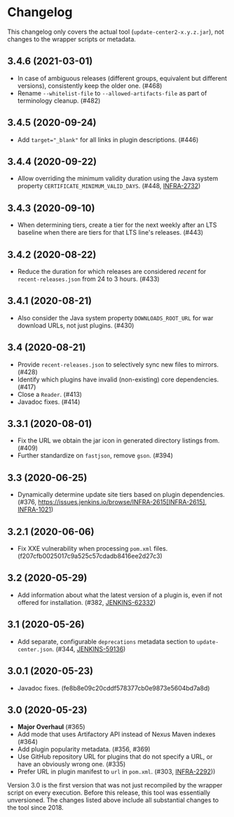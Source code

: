 # Changelog

This changelog only covers the actual tool (`update-center2-x.y.z.jar`), not changes to the wrapper scripts or metadata.

## 3.4.6 (2021-03-01)

* In case of ambiguous releases (different groups, equivalent but different versions), consistently keep the older one. (#468)
* Rename `--whitelist-file` to `--allowed-artifacts-file` as part of terminology cleanup. (#482)

## 3.4.5 (2020-09-24)

* Add `target="_blank"` for all links in plugin descriptions. (#446)

## 3.4.4 (2020-09-22)

* Allow overriding the minimum validity duration using the Java system property `CERTIFICATE_MINIMUM_VALID_DAYS`. (#448, [INFRA-2732](https://issues.jenkins.io/browse/INFRA-2732))

## 3.4.3 (2020-09-10)

* When determining tiers, create a tier for the next weekly after an LTS baseline when there are tiers for that LTS line's releases. (#443)

## 3.4.2 (2020-08-22)

* Reduce the duration for which releases are considered _recent_ for `recent-releases.json` from 24 to 3 hours. (#433)

## 3.4.1 (2020-08-21)

* Also consider the Java system property `DOWNLOADS_ROOT_URL` for war download URLs, not just plugins. (#430)

## 3.4 (2020-08-21)

* Provide `recent-releases.json` to selectively sync new files to mirrors. (#428)
* Identify which plugins have invalid (non-existing) core dependencies. (#417)
* Close a `Reader`. (#413)
* Javadoc fixes. (#414)

## 3.3.1 (2020-08-01)

* Fix the URL we obtain the jar icon in generated directory listings from. (#409)
* Further standardize on `fastjson`, remove `gson`. (#394)

## 3.3 (2020-06-25)

* Dynamically determine update site tiers based on plugin dependencies. (#376, https://issues.jenkins.io/browse/INFRA-2615[INFRA-2615], [INFRA-1021](https://issues.jenkins.io/browse/INFRA-1021))

## 3.2.1 (2020-06-06)

* Fix XXE vulnerability when processing `pom.xml` files. (f207cfb0025017c9a525c57cdadb8416ee2d27c3)

## 3.2 (2020-05-29)

* Add information about what the latest version of a plugin is, even if not offered for installation. (#382, [JENKINS-62332](https://issues.jenkins.io/browse/JENKINS-62332))

## 3.1 (2020-05-26)

* Add separate, configurable `deprecations` metadata section to `update-center.json`. (#344, [JENKINS-59136](https://issues.jenkins.io/browse/JENKINS-59136))

## 3.0.1 (2020-05-23)

* Javadoc fixes. (fe8b8e09c20cddf578377cb0e9873e5604bd7a8d)

## 3.0 (2020-05-23)

* **Major Overhaul** (#365)
* Add mode that uses Artifactory API instead of Nexus Maven indexes (#364)
* Add plugin popularity metadata. (#356, #369)
* Use GitHub repository URL for plugins that do not specify a URL, or have an obviously wrong one. (#335)
* Prefer URL in plugin manifest to `url` in `pom.xml`. (#303, [INFRA-2292](https://issues.jenkins.io/browse/INFRA-2292)))

Version 3.0 is the first version that was not just recompiled by the wrapper script on every execution.
Before this release, this tool was essentially unversioned.
The changes listed above include all substantial changes to the tool since 2018.
